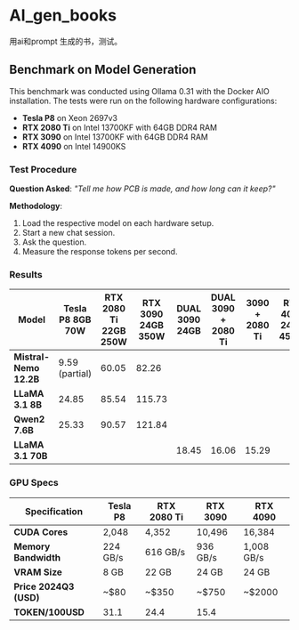 # AI_gen_books
用ai和prompt 生成的书，测试。


## Benchmark on Model Generation

This benchmark was conducted using Ollama 0.31 with the Docker AIO installation. The tests were run on the following hardware configurations:

- **Tesla P8** on Xeon 2697v3
- **RTX 2080 Ti** on Intel 13700KF with 64GB DDR4 RAM
- **RTX 3090** on Intel 13700KF with 64GB DDR4 RAM
- **RTX 4090** on Intel 14900KS

### Test Procedure

**Question Asked**: *"Tell me how PCB is made, and how long can it keep?"*

**Methodology**: 
1. Load the respective model on each hardware setup.
2. Start a new chat session.
3. Ask the question.
4. Measure the response tokens per second.

### Results

| Model                         | Tesla P8 8GB 70W  | RTX 2080 Ti 22GB 250W | RTX 3090 24GB 350W | DUAL 3090 24GB  | DUAL 3090 + 2080 Ti | 3090 + 2080 Ti | RTX 4090 24GB 450W  |
|-------------------------------|-------------------|----------------------|-------------------|-----------------|---------------------|----------------|----------------------|
| **Mistral-Nemo 12.2B**         | 9.59  (partial)   | 60.05                | 82.26             |                 |                     |                |                      |
| **LLaMA 3.1 8B**               | 24.85             | 85.54                | 115.73            |                 |                     |                |                      |
| **Qwen2 7.6B**                 | 25.33             | 90.57                | 121.84            |                 |                     |                |                      |
| **LLaMA 3.1 70B**              |                   |                      |                   | 18.45           | 16.06               | 15.29          |                      |

### GPU Specs

| Specification          | Tesla P8 | RTX 2080 Ti | RTX 3090 | RTX 4090 |
|------------------------|----------|-------------|----------|----------|
| **CUDA Cores**         | 2,048    | 4,352       | 10,496   | 16,384   |
| **Memory Bandwidth**   | 224 GB/s | 616 GB/s    | 936 GB/s | 1,008 GB/s |
| **VRAM Size**          | 8 GB     | 22 GB       | 24 GB    | 24 GB    |
| **Price 2024Q3 (USD)** | ~$80     | ~$350     | ~$750    | ~$2000   |
| **TOKEN/100USD**       | 31.1       | 24.4      | 15.4     |          |
